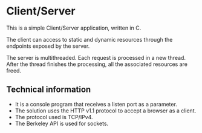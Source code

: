 # Client/Server

This is a simple Client/Server application, written in C.

The client can access to static and dynamic resources through the endpoints exposed by the server.

The server is multithreaded. Each request is processed in a new thread. After the thread finishes the processing, all the associated resources are freed.

## Technical information

- It is a console program that receives a listen port as a parameter.
- The solution uses the HTTP v1.1 protocol to accept a browser as a client.
- The protocol used is TCP/IPv4.
- The Berkeley API is used for sockets.
